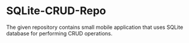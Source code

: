 # SQLite-CRUD-Repo
The given repository contains small mobile application that uses SQLite database for performing CRUD operations.
